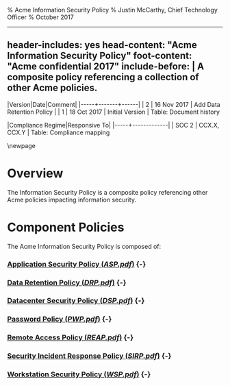 % Acme Information Security Policy
% Justin McCarthy, Chief Technology Officer
% October 2017

---
header-includes: yes
head-content: "Acme Information Security Policy"
foot-content: "Acme confidential 2017"
include-before: |
    A composite policy referencing a collection of other Acme policies.
---

|Version|Date|Comment|
|-----+-------+------|
| 2   | 16 Nov 2017 | Add Data Retention Policy |
| 1     |   18 Oct 2017 | Initial Version |
Table: Document history

|Compliance Regime|Responsive To|
|-----+-------------|
| SOC 2 |  CCX.X, CCX.Y |
Table: Compliance mapping

\newpage

# Overview

The Information Security Policy is a composite policy referencing other Acme policies impacting information security.

# Component Policies

The Acme Information Security Policy is composed of:

### [Application Security Policy (*ASP.pdf*)](ASP.pdf) {-}
### [Data Retention Policy (*DRP.pdf*)](DRP.pdf) {-}
### [Datacenter Security Policy (*DSP.pdf*)](DSP.pdf) {-}
### [Password Policy (*PWP.pdf*)](PWP.pdf) {-}
### [Remote Access Policy (*REAP.pdf*)](REAP.pdf) {-}
### [Security Incident Response Policy (*SIRP.pdf*)](SIRP.pdf) {-}
### [Workstation Security Policy (*WSP.pdf*)](WSP.pdf) {-}